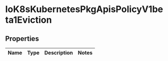 
# IoK8sKubernetesPkgApisPolicyV1beta1Eviction

## Properties
Name | Type | Description | Notes
------------ | ------------- | ------------- | -------------




